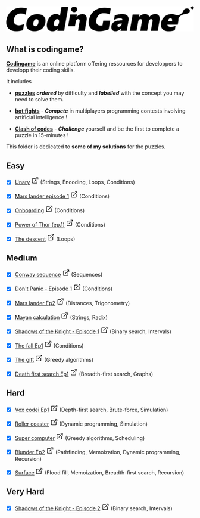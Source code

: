 # ![codingame-banner](codingame_banner.png)

## What is codingame?

[**Codingame**](https://www.codingame.com/training) is an online platform offering ressources for developpers to developp their coding skills.

It includes

* [**puzzles**](https://www.codingame.com/training) **_ordered_** by difficulty and **_labelled_** with the concept you may need to solve them.

* [**bot fights**](https://www.codingame.com/multiplayer/bot-programming) - **_Compete_** in multiplayers programming contests involving artificial intelligence !

* [**Clash of codes**](https://www.codingame.com/multiplayer/clashofcode) - **_Challenge_** yourself and be the first to complete a puzzle in 15-minutes !


This folder is dedicated to **some of my solutions** for the puzzles.


## Easy
- [x] [Unary](Easy/unary.py) [![](link.png)](https://www.codingame.com/training/easy/unary) (Strings, Encoding, Loops, Conditions)
- [x] [Mars lander episode 1](Easy/mars-lander-episode-1.cpp) [![](link.png)](https://www.codingame.com/training/easy/mars-lander-episode-1) (Conditions)
- [x] [Onboarding](Easy/onboarding.cpp) [![](link.png)](https://www.codingame.com/training/easy/onboarding) (Conditions)
- [x] [Power of Thor (ep.1)](Easy/power-of-thor-1.py) [![](link.png)](https://www.codingame.com/training/easy/power-of-thor-episode-1) (Conditions)
- [x] [The descent](Easy/the-descent.cpp) [![](link.png)](https://www.codingame.com/training/easy/the-descent) (Loops)


## Medium
- [x] [Conway sequence](Medium/conway-sequence.cpp) [![](link.png)](https://www.codingame.com/training/medium/conway-sequence) (Sequences)
- [x] [Don't Panic - Episode 1](Medium/don't-panic-episode-1.cpp) [![](link.png)](https://www.codingame.com/training/medium/don't-panic-episode-1) (Conditions)
- [x] [Mars lander Ep2](Medium/mars-lander-ep2.cpp) [![](link.png)](https://www.codingame.com/training/medium/mars-lander-episode-2) (Distances, Trigonometry)
- [x] [Mayan calculation](Medium/mayan-calculation.cpp) [![](link.png)](https://www.codingame.com/training/medium/mayan-calculation) (Strings, Radix)
- [x] [Shadows of the Knight - Episode 1](Medium/shadows-of-the-knight-episode-1.cpp) [![](link.png)](https://www.codingame.com/training/medium/shadows-of-the-knight-episode-1) (Binary search, Intervals)
- [x] [The fall Ep1](Medium/the-fall-ep1.cpp) [![](link.png)](https://www.codingame.com/training/medium/the-fall-episode-1) (Conditions)
- [x] [The gift](Medium/the-gift.cpp) [![](link.png)](https://www.codingame.com/training/medium/the-gift) (Greedy algorithms)
- [x] [Death first search Ep1](Medium/death-first-search-ep1.cpp) [![](link.png)](https://www.codingame.com/training/medium/death-first-search-episode-1) (Breadth-first search, Graphs)


## Hard
- [x] [Vox codei Ep1](Hard/vox-codei-ep1.cpp) [![](link.png)](https://www.codingame.com/training/hard/vox-codei-episode-1) (Depth-first search, Brute-force, Simulation)
- [x] [Roller coaster](Hard/roller-coaster.py) [![](link.png)](https://www.codingame.com/training/hard/roller-coaster) (Dynamic programming, Simulation)
- [x] [Super computer](Hard/super-computer.cpp) [![](link.png)](https://www.codingame.com/training/hard/super-computer) (Greedy algorithms, Scheduling)
- [x] [Blunder Ep2](Hard/blunder-ep2.cpp) [![](link.png)](https://www.codingame.com/training/hard/blunder-episode-2) (Pathfinding, Memoization, Dynamic programming, Recursion)
- [x] [Surface](Hard/surface.cpp) [![](link.png)](https://www.codingame.com/training/hard/surface) (Flood fill, Memoization, Breadth-first search, Recursion)


## Very Hard
- [x] [Shadows of the Knight - Episode 2](Very-hard/shadows-of-the-knight-episode-2.cpp) [![](link.png)](https://www.codingame.com/training/expert/shadows-of-the-knight-episode-2) (Binary search, Intervals)
